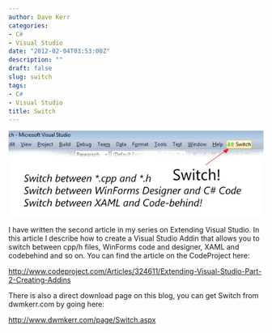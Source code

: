 ```yaml
---
author: Dave Kerr
categories:
- C#
- Visual Studio
date: "2012-02-04T03:53:00Z"
description: ""
draft: false
slug: switch
tags:
- C#
- Visual Studio
title: Switch
---
```



<p><img src="images/Title.jpg" /></p>
<p>I have written the second article in my series on Extending Visual Studio. In this article I describe how to create a Visual Studio Addin that allows you to switch between cpp/h files, WinForms code and designer, XAML and codebehind and so on. You can find the article on the CodeProject here:</p>
<p><a href="http://www.codeproject.com/Articles/324611/Extending-Visual-Studio-Part-2-Creating-Addins">http://www.codeproject.com/Articles/324611/Extending-Visual-Studio-Part-2-Creating-Addins</a>&nbsp;</p>
<p>There is also a direct download page on this blog, you can get Switch from dwmkerr.com by going here:</p>
<p><a href="http://www.dwmkerr.com/page/Switch.aspx">http://www.dwmkerr.com/page/Switch.aspx</a></p>

